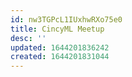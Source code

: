 ```yaml
---
id: nw3TGPcL1IUxhwRXo75e0
title: CincyML Meetup
desc: ''
updated: 1644201836242
created: 1644201831044
---
```


